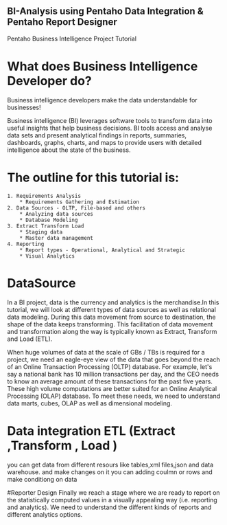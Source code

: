 ## BI-Analysis using Pentaho Data Integration & Pentaho Report Designer
Pentaho Business Intelligence Project Tutorial

# What does Business Intelligence Developer do?
Business intelligence developers make the data understandable for businesses!

Business intelligence (BI) leverages software tools to transform data into useful insights that help business decisions. 
BI tools access and analyse data sets and present analytical findings in reports, summaries, dashboards, graphs, charts, and maps to provide users with detailed intelligence about the state of the business.

# The outline for this tutorial is:

    1. Requirements Analysis
        * Requirements Gathering and Estimation
    2. Data Sources - OLTP, File-based and others
        * Analyzing data sources
        * Database Modeling
    3. Extract Transform Load
        * Staging data
        * Master data management
    4. Reporting
        * Report types - Operational, Analytical and Strategic
        * Visual Analytics



# DataSource
In a BI project, data is the currency and analytics is the merchandise.In this tutorial, we will look at different types of data sources as well as relational data modeling.  During this data movement from source to destination, the shape of the data keeps transforming. This facilitation of data movement and transformation along the way is typically known as Extract, Transform and Load (ETL).

When huge volumes of data at the scale of GBs / TBs is required for a project, we need an eagle-eye view of the data that goes beyond the reach of an Online Transaction Processing (OLTP) database. For example, let's say a national bank has 10 million transactions per day, and the CEO needs to know an average amount of these transactions for the past five years. These high volume computations are better suited for an Online Analytical Processing (OLAP) database. To meet these needs, we need to understand data marts, cubes, OLAP as well as dimensional modeling.

# Data integration ETL (Extract ,Transform , Load )
you can get data from different resours like tables,xml files,json and data warehouse.
and make changes on it
you can adding coulmn  or rows and make conditiong on data 

#Reporter Design
Finally we reach a stage where we are ready to report on the statistically computed values in a visually appealing way (i.e. reporting and analytics). We need to understand the different kinds of reports and different analytics options.


